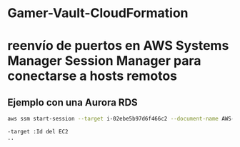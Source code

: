 # Gamer-Vault-CloudFormation

#  reenvío de puertos en AWS Systems Manager Session Manager para conectarse a hosts remotos 
## Ejemplo con una Aurora RDS
```bash 
aws ssm start-session --target i-02ebe5b97d6f466c2 --document-name AWS-StartPortForwardingSessionToRemoteHost --parameters '{"portNumber":["3306"],"host":["database-1-instance-1.c4t864a8kdls.us-east-1.rds.amazonaws.com"] ,"localPortNumber":["8400"]}' --region us-east-1
```
```
-target :Id del EC2
..
```

